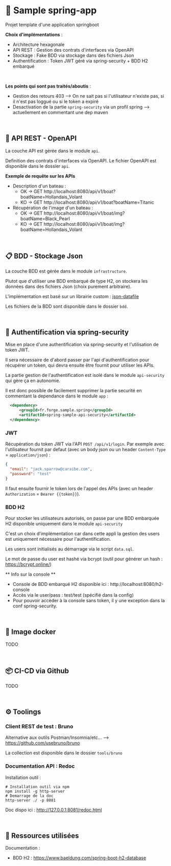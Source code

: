 # :rocket: Sample spring-app

Projet template d'une application springboot 

**Choix d'implémentations** : 
- Architecture hexagonale
- API REST : Gestion des contrats d'interfaces via OpenAPI
- Stockage : Fake BDD via stockage dans des fichiers Json
- Authentification : Token JWT géré via spring-security + BDD H2 embarqué

<br/>

**Les points qui sont pas traités/aboutis** :
- Gestion des retours 403 --> On ne sait pas si l'utilisateur n'existe pas, si il n'est pas loggué ou si le token a expiré
- Desactivation de la partie `spring-security` via un profil spring --> actuellement en commentant une dep maven


<br/>

## :squid: API REST - OpenAPI

La couche API est gérée dans le module `api`.

Definition des contrats d'interfaces via OpenAPI. Le fichier OpenAPI est disponible dans le dossier `api`.

**Exemple de requête sur les APIs**
- Description d'un bateau :
    - OK -> GET http://localhost:8080/api/v1/boat?boatName=Hollandais_Volant
    - KO -> GET http://localhost:8080/api/v1/boat?boatName=Titanic
- Récupération de l'image d'un bateau :
    - OK -> GET http://localhost:8080/api/v1/boat/img?boatName=Black_Pearl
    - KO -> GET http://localhost:8080/api/v1/boat/img?boatName=Hollandais_Volant



<br/>

## :clipboard: BDD - Stockage Json

La couche BDD est gérée dans le module `infrastructure`.

Plutot que d'utiliser une BDD embarqué de type H2, on stockera les données dans des fichiers Json (choix purement arbitraire).

L'implémentation est basé sur un librairie custom : [json-datafile](https://github.com/Eybon/json-datafile)

Les fichiers de la BDD sont disponible dans le dossier `bdd`.



<br/>

## :key: Authentification via spring-security

Mise en place d'une authentification via spring-security et l'utilisation de token JWT.

Il sera nécessaire de d'abord passer par l'api d'authentification pour récupérer un token, qui devra ensuite être fournit pour utiliser les APIs.

La partie gestion de l'authentification est isolé dans le module `api-security` qui gère ça en autonomie.

Il est donc possible de facilement supprimer la partie securité en commentant la dependance dans le module `app` :
```xml
  <dependency>
      <groupId>fr.forge.sample.spring</groupId>
      <artifactId>spring-sample-api-security</artifactId>
  </dependency>
```

### JWT

Récupération du token JWT via l'API `POST /api/v1/login`. 
Par exemple avec l'utilisateur fournit par defaut (avec un body json ou un header `Content-Type` = `application/json`) :
```json
{
  "email": "jack.sparrow@caraibe.com",
  "password": "test"
}
```

Il faut ensuite fournir le token lors de l'appel des APIs (avec un header `Authorization` = `Bearer {{token}}`).

### BDD H2

Pour stocker les utilisateurs autorisés, on passe par une BDD embarquée H2 disponible uniquement dans le module `api-security`

C'est un choix d'implémentation car dans cette appli la gestion des users est uniquement nécessaire pour l'authentification.

Les users sont initialisés au démarrage via le script `data.sql`.

Le mot de passe du user est hashé via bcrypt (outil pour générer un hash : https://bcrypt.online/)

** Info sur la console **
- Console de BDD embarqué H2 disponible ici : http://localhost:8080/h2-console
- Accès via le user/pass : test/test (spécifié dans la config)
- Pour pouvoir accèder à la console sans token, il y une exception dans la conf spring-security.



<br/>

## :whale: Image docker

TODO


<br/>

## :package: CI-CD via Github

TODO



<br/>

## :gear: Toolings

### Client REST de test : Bruno

Alternative aux outils Postman/Insomnia/etc... --> https://github.com/usebruno/bruno

La collection est disponible dans le dossier `tools/bruno`


### Documentation API : Redoc

Installation outil : 
```shell
# Installation outil via npm
npm install -g http-server
# Demarrage de la doc
http-server ./ -p 8081
```

Doc dispo ici : http://127.0.0.1:8081/redoc.html



<br/>

## :scroll: Ressources utilisées

Documentation : 
- BDD H2 : https://www.baeldung.com/spring-boot-h2-database